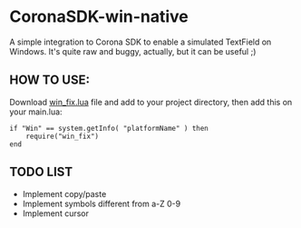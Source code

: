 CoronaSDK-win-native
====================

A simple integration to Corona SDK to enable a simulated TextField on Windows.
It's quite raw and buggy, actually, but it can be useful ;)


## HOW TO USE: ##
Download [win_fix.lua](https://raw.github.com/ProGM/CoronaSDK-win-native/master/win_fix.lua) file and add to your project directory, then add this on your main.lua:

    if "Win" == system.getInfo( "platformName" ) then
    	require("win_fix")
    end

## TODO LIST ##
 -  Implement copy/paste
 -  Implement symbols different from a-Z 0-9
 -  Implement cursor

